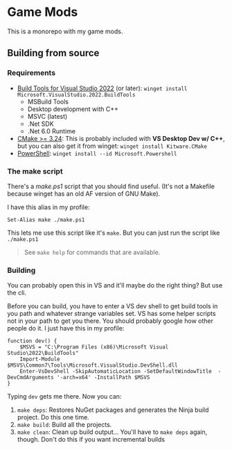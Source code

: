 # Game Mods

This is a monorepo with my game mods.

## Building from source

### Requirements

- [Build Tools for Visual Studio 2022](https://visualstudio.microsoft.com/downloads/?q=build+tools#build-tools-for-visual-studio-2022) (or later): `winget install Microsoft.VisualStudio.2022.BuildTools`
  - MSBuild Tools
  - Desktop development with C++
  - MSVC (latest)
  - .Net SDK
  - .Net 6.0 Runtime
- [CMake >= 3.24](https://cmake.org/download/): This is probably included with **VS Desktop Dev w/ C++**, but you can also get it from winget: `winget install Kitware.CMake`
- [PowerShell](https://docs.microsoft.com/en-us/powershell/scripting/install/installing-powershell-on-windows?view=powershell-7.2): `winget install --id Microsoft.Powershell`

### The make script

There's a _make.ps1_ script that you should find useful. (It's not a Makefile because winget has an old AF version of GNU Make).

I have this alias in my profile:

```pwsh
Set-Alias make ./make.ps1
```

This lets me use this script like it's `make`. But you can just run the script like `./make.ps1`

> See `make help` for commands that are available.

### Building

You can probably open this in VS and it'll maybe do the right thing? But use the cli.

Before you can build, you have to enter a VS dev shell to get build tools in you path and whatever strange variables set.
VS has some helper scripts not in your path to get you there.
You should probably google how other people do it. I just have this in my profile:

```pwsh
function dev() {
    $MSVS = "C:\Program Files (x86)\Microsoft Visual Studio\2022\BuildTools"
    Import-Module $MSVS\Common7\Tools\Microsoft.VisualStudio.DevShell.dll
    Enter-VsDevShell -SkipAutomaticLocation -SetDefaultWindowTitle  -DevCmdArguments '-arch=x64' -InstallPath $MSVS
}
```

Typing `dev` gets me there. Now you can:

1. `make deps`: Restores NuGet packages and generates the Ninja build project. Do this one time.
2. `make build`: Build all the projects.
3. `make clean`: Clean up build output... You'll have to `make deps` again, though. Don't do this if you want incremental builds
